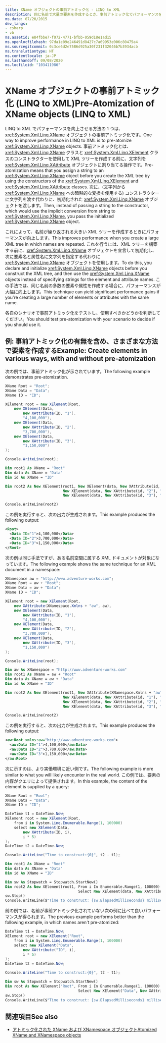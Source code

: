 ```yaml
---
title: XName オブジェクトの事前アトミック化 - LINQ to XML
description: 同じ名前で大量の要素を作成するとき、事前アトミック化でパフォーマンスを改善する方法について説明します。
ms.date: 07/20/2015
dev_langs:
- csharp
- vb
ms.assetid: e84fbbe7-f072-4771-bfbb-059d18e1ad15
ms.openlocfilehash: 97da1e09e246491d8427c7a69953e006c80475a4
ms.sourcegitcommit: 0c3ce6d2e7586d925a30f231f32046b7b3934acb
ms.translationtype: HT
ms.contentlocale: ja-JP
ms.lasthandoff: 09/08/2020
ms.locfileid: "103411986"
---
```

# <a name="pre-atomization-of-xname-objects-linq-to-xml"></a><span data-ttu-id="18749-103">XName オブジェクトの事前アトミック化 (LINQ to XML)</span><span class="sxs-lookup"><span data-stu-id="18749-103">Pre-Atomization of XName objects (LINQ to XML)</span></span>

<span data-ttu-id="18749-104">LINQ to XML でパフォーマンスを向上させる方法の 1 つは、<xref:System.Xml.Linq.XName> オブジェクトの事前アトミック化です。</span><span class="sxs-lookup"><span data-stu-id="18749-104">One way to improve performance in LINQ to XML is to pre-atomize <xref:System.Xml.Linq.XName> objects.</span></span> <span data-ttu-id="18749-105">事前アトミック化とは、<xref:System.Xml.Linq.XName> クラスと <xref:System.Xml.Linq.XElement> クラスのコンストラクターを使用して XML ツリーを作成する前に、文字列を <xref:System.Xml.Linq.XAttribute> オブジェクトに割り当てる操作です。</span><span class="sxs-lookup"><span data-stu-id="18749-105">Pre-atomization means that you assign a string to an <xref:System.Xml.Linq.XName> object before you create the XML tree by using the constructors of the <xref:System.Xml.Linq.XElement> and  <xref:System.Xml.Linq.XAttribute> classes.</span></span> <span data-ttu-id="18749-106">次に、(文字列から <xref:System.Xml.Linq.XName> への暗黙的な変換を使用する) コンストラクターに文字列を渡す代わりに、初期化された <xref:System.Xml.Linq.XName> オブジェクトを渡します。</span><span class="sxs-lookup"><span data-stu-id="18749-106">Then, instead of passing a string to the constructor, which would use the implicit conversion from string to <xref:System.Xml.Linq.XName>, you pass the initialized <xref:System.Xml.Linq.XName> object.</span></span>

<span data-ttu-id="18749-107">これによって、名前が繰り返される大きい XML ツリーを作成するときにパフォーマンスが向上します。</span><span class="sxs-lookup"><span data-stu-id="18749-107">This improves performance when you create a large XML tree in which names are repeated.</span></span> <span data-ttu-id="18749-108">これを行うには、XML ツリーを構築する前に、<xref:System.Xml.Linq.XName> オブジェクトを宣言して初期化し、次に要素名と属性名に文字列を指定する代わりに <xref:System.Xml.Linq.XName> オブジェクトを使用します。</span><span class="sxs-lookup"><span data-stu-id="18749-108">To do this, you declare and initialize <xref:System.Xml.Linq.XName> objects before you construct the XML tree, and then use the <xref:System.Xml.Linq.XName> objects instead of specifying strings for the element and attribute names.</span></span> <span data-ttu-id="18749-109">この手法では、同じ名前の多数の要素や属性を作成する場合に、パフォーマンスが大幅に向上します。</span><span class="sxs-lookup"><span data-stu-id="18749-109">This technique can yield significant performance gains if you're creating a large number of elements or attributes with the same name.</span></span>

<span data-ttu-id="18749-110">各自のシナリオで事前アトミック化をテストし、使用すべきかどうかを判断してください。</span><span class="sxs-lookup"><span data-stu-id="18749-110">You should test pre-atomization with your scenario to decide if you should use it.</span></span>

## <a name="example-create-elements-in-various-ways-with-and-without-pre-atomization"></a><span data-ttu-id="18749-111">例: 事前アトミック化の有無を含め、さまざまな方法で要素を作成する</span><span class="sxs-lookup"><span data-stu-id="18749-111">Example: Create elements in various ways, with and without pre-atomization</span></span>

<span data-ttu-id="18749-112">次の例では、事前アトミック化が示されています。</span><span class="sxs-lookup"><span data-stu-id="18749-112">The following example demonstrates pre-atomization.</span></span>

```csharp
XName Root = "Root";
XName Data = "Data";
XName ID = "ID";

XElement root = new XElement(Root,
    new XElement(Data,
        new XAttribute(ID, "1"),
        "4,100,000"),
    new XElement(Data,
        new XAttribute(ID, "2"),
        "3,700,000"),
    new XElement(Data,
        new XAttribute(ID, "3"),
        "1,150,000")
);

Console.WriteLine(root);
```

```vb
Dim root1 As XName = "Root"
Dim data As XName = "Data"
Dim id As XName = "ID"

Dim root2 As New XElement(root1, New XElement(data, New XAttribute(id, "1"), "4,100,000"),
                          New XElement(data, New XAttribute(id, "2"), "3,700,000"),
                          New XElement(data, New XAttribute(id, "3"), "1,150,000"))

Console.WriteLine(root2)
```

<span data-ttu-id="18749-113">この例を実行すると、次の出力が生成されます。</span><span class="sxs-lookup"><span data-stu-id="18749-113">This example produces the following output:</span></span>

```xml
<Root>
  <Data ID="1">4,100,000</Data>
  <Data ID="2">3,700,000</Data>
  <Data ID="3">1,150,000</Data>
</Root>
```

<span data-ttu-id="18749-114">次の例は同じ手法ですが、ある名前空間に属する XML ドキュメントが対象になっています。</span><span class="sxs-lookup"><span data-stu-id="18749-114">The following example shows the same technique for an XML document in a namespace:</span></span>

```csharp
XNamespace aw = "http://www.adventure-works.com";
XName Root = aw + "Root";
XName Data = aw + "Data";
XName ID = "ID";

XElement root = new XElement(Root,
    new XAttribute(XNamespace.Xmlns + "aw", aw),
    new XElement(Data,
        new XAttribute(ID, "1"),
        "4,100,000"),
    new XElement(Data,
        new XAttribute(ID, "2"),
        "3,700,000"),
    new XElement(Data,
        new XAttribute(ID, "3"),
        "1,150,000")
);

Console.WriteLine(root);
```

```vb
Dim aw As XNamespace = "http://www.adventure-works.com"
Dim root1 As XName = aw + "Root"
Dim data As XName = aw + "Data"
Dim id As XName = "ID"

Dim root2 As New XElement(root1, New XAttribute(XNamespace.Xmlns + "aw", aw),
                          New XElement(data, New XAttribute(id, "1"), "4,100,000"),
                          New XElement(data, New XAttribute(id, "2"), "3,700,000"),
                          New XElement(data, New XAttribute(id, "3"), "1,150,000"))

Console.WriteLine(root2)
```

<span data-ttu-id="18749-115">この例を実行すると、次の出力が生成されます。</span><span class="sxs-lookup"><span data-stu-id="18749-115">This example produces the following output:</span></span>

```xml
<aw:Root xmlns:aw="http://www.adventure-works.com">
  <aw:Data ID="1">4,100,000</aw:Data>
  <aw:Data ID="2">3,700,000</aw:Data>
  <aw:Data ID="3">1,150,000</aw:Data>
</aw:Root>
```

<span data-ttu-id="18749-116">次に示すのは、より実働環境に近い例です。</span><span class="sxs-lookup"><span data-stu-id="18749-116">The following example is more similar to what you will likely encounter in the real world.</span></span> <span data-ttu-id="18749-117">この例では、要素の内容がクエリによって提供されます。</span><span class="sxs-lookup"><span data-stu-id="18749-117">In this example, the content of the element is supplied by a query:</span></span>

```csharp
XName Root = "Root";
XName Data = "Data";
XName ID = "ID";

DateTime t1 = DateTime.Now;
XElement root = new XElement(Root,
    from i in System.Linq.Enumerable.Range(1, 100000)
    select new XElement(Data,
        new XAttribute(ID, i),
        i * 5)
);
DateTime t2 = DateTime.Now;

Console.WriteLine("Time to construct:{0}", t2 - t1);
```

```vb
Dim root1 As XName = "Root"
Dim data As XName = "Data"
Dim id As XName = "ID"

Dim sw As Stopwatch = Stopwatch.StartNew()
Dim root2 As New XElement(root1, From i In Enumerable.Range(1, 100000)
                                 Select New XElement(data, New XAttribute(ID, i), i * 5))
sw.Stop()
Console.WriteLine($"Time to construct: {sw.ElapsedMilliseconds} milliseconds")
```

<span data-ttu-id="18749-118">前の例では、名前が事前アトミック化されていない次の例に比べて良いパフォーマンスが得られます。</span><span class="sxs-lookup"><span data-stu-id="18749-118">The previous example performs better than the following example, in which names aren't pre-atomized:</span></span>

```csharp
DateTime t1 = DateTime.Now;
XElement root = new XElement("Root",
    from i in System.Linq.Enumerable.Range(1, 100000)
    select new XElement("Data",
        new XAttribute("ID", i),
        i * 5)
);
DateTime t2 = DateTime.Now;

Console.WriteLine("Time to construct:{0}", t2 - t1);
```

```vb
Dim sw As Stopwatch = Stopwatch.StartNew()
Dim root As New XElement("Root", From i In Enumerable.Range(1, 100000)
                                 Select New XElement("Data", New XAttribute("ID", i), i * 5))
sw.Stop()
Console.WriteLine($"Time to construct: {sw.ElapsedMilliseconds} milliseconds")
```

## <a name="see-also"></a><span data-ttu-id="18749-119">関連項目</span><span class="sxs-lookup"><span data-stu-id="18749-119">See also</span></span>

- [<span data-ttu-id="18749-120">アトミック化された XName および XNamespace オブジェクト</span><span class="sxs-lookup"><span data-stu-id="18749-120">Atomized XName and XNamespace objects</span></span>](atomized-xname-xnamespace-objects.md)
